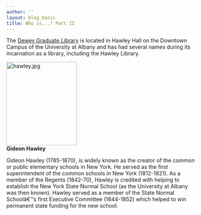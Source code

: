 ```yaml
---
author: ''
layout: blog_basic
title: Who is...? Part II
---
```

<div class="entry-body">
<p>The <a href="http://library.albany.edu/dewey/">Dewey Graduate Library</a> is located in Hawley Hall on the Downtown Campus of the University at Albany and has had several names during its incarnation as a library, including the Hawley Library.</p>
<p><img alt="hawley.jpg" height="219" src="{{ site.url }}/posts-img/hawley.jpg" width="185"><br/>
<strong>Gideon Hawley</strong> </img></p>
<p>Gideon Hawley (1785-1870), is widely known as the creator of the common or public elementary schools in New York. He served as the first superintendent of the common schools in New York (1812-1821). As a member of the Regents (1842-70), Hawley is credited with helping to establish the New York State Normal School (as the University at Albany was then known). Hawley served as a member of the State Normal Schoolâ€™s first Executive Committee (1844-1852) which helped to win permanent state funding for the new school.</p>
</div>